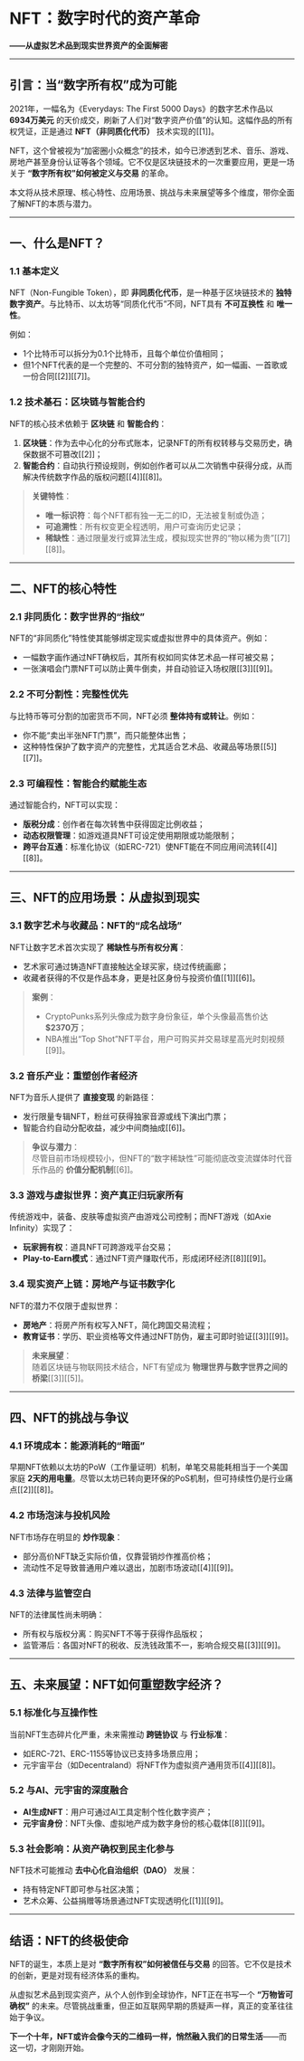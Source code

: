 # NFT：数字时代的资产革命  
**——从虚拟艺术品到现实世界资产的全面解密**

---

## 引言：当“数字所有权”成为可能  
2021年，一幅名为《Everydays: The First 5000 Days》的数字艺术作品以 **6934万美元** 的天价成交，刷新了人们对“数字资产价值”的认知。这幅作品的所有权凭证，正是通过 **NFT（非同质化代币）** 技术实现的[[1]]。  

NFT，这个曾被视为“加密圈小众概念”的技术，如今已渗透到艺术、音乐、游戏、房地产甚至身份认证等各个领域。它不仅是区块链技术的一次重要应用，更是一场关于 **“数字所有权”如何被定义与交易** 的革命。  

本文将从技术原理、核心特性、应用场景、挑战与未来展望等多个维度，带你全面了解NFT的本质与潜力。

---

## 一、什么是NFT？  
### 1.1 基本定义  
NFT（Non-Fungible Token），即 **非同质化代币**，是一种基于区块链技术的 **独特数字资产**。与比特币、以太坊等“同质化代币”不同，NFT具有 **不可互换性** 和 **唯一性**。  

例如：  
- 1个比特币可以拆分为0.1个比特币，且每个单位价值相同；  
- 但1个NFT代表的是一个完整的、不可分割的独特资产，如一幅画、一首歌或一份合同[[2]][[7]]。  

### 1.2 技术基石：区块链与智能合约  
NFT的核心技术依赖于 **区块链** 和 **智能合约**：  
1. **区块链**：作为去中心化的分布式账本，记录NFT的所有权转移与交易历史，确保数据不可篡改[[2]]；  
2. **智能合约**：自动执行预设规则，例如创作者可以从二次销售中获得分成，从而解决传统数字作品的版权问题[[4]][[8]]。  

> **关键特性**：  
> - **唯一标识符**：每个NFT都有独一无二的ID，无法被复制或伪造；  
> - **可追溯性**：所有权变更全程透明，用户可查询历史记录；  
> - **稀缺性**：通过限量发行或算法生成，模拟现实世界的“物以稀为贵”[[7]][[8]]。  

---

## 二、NFT的核心特性  
### 2.1 非同质化：数字世界的“指纹”  
NFT的“非同质化”特性使其能够绑定现实或虚拟世界中的具体资产。例如：  
- 一幅数字画作通过NFT确权后，其所有权如同实体艺术品一样可被交易；  
- 一张演唱会门票NFT可以防止黄牛倒卖，并自动验证入场权限[[3]][[9]]。  

### 2.2 不可分割性：完整性优先  
与比特币等可分割的加密货币不同，NFT必须 **整体持有或转让**。例如：  
- 你不能“卖出半张NFT门票”，而只能整体出售；  
- 这种特性保护了数字资产的完整性，尤其适合艺术品、收藏品等场景[[5]][[7]]。  

### 2.3 可编程性：智能合约赋能生态  
通过智能合约，NFT可以实现：  
- **版税分成**：创作者在每次转售中获得固定比例收益；  
- **动态权限管理**：如游戏道具NFT可设定使用期限或功能限制；  
- **跨平台互通**：标准化协议（如ERC-721）使NFT能在不同应用间流转[[4]][[8]]。  

---

## 三、NFT的应用场景：从虚拟到现实  
### 3.1 数字艺术与收藏品：NFT的“成名战场”  
NFT让数字艺术首次实现了 **稀缺性与所有权分离**：  
- 艺术家可通过铸造NFT直接触达全球买家，绕过传统画廊；  
- 收藏者获得的不仅是作品本身，更是社区身份与投资价值[[1]][[6]]。  

> **案例**：  
> - CryptoPunks系列头像成为数字身份象征，单个头像最高售价达 **$2370万**；  
> - NBA推出“Top Shot”NFT平台，用户可购买并交易球星高光时刻视频[[9]]。  

### 3.2 音乐产业：重塑创作者经济  
NFT为音乐人提供了 **直接变现** 的新路径：  
- 发行限量专辑NFT，粉丝可获得独家音源或线下演出门票；  
- 智能合约自动分配收益，减少中间商抽成[[6]]。  

> **争议与潜力**：  
> 尽管目前市场规模较小，但NFT的“数字稀缺性”可能彻底改变流媒体时代音乐作品的 **价值分配机制**[[6]]。  

### 3.3 游戏与虚拟世界：资产真正归玩家所有  
传统游戏中，装备、皮肤等虚拟资产由游戏公司控制；而NFT游戏（如Axie Infinity）实现了：  
- **玩家拥有权**：道具NFT可跨游戏平台交易；  
- **Play-to-Earn模式**：通过NFT资产赚取代币，形成闭环经济[[8]][[9]]。  

### 3.4 现实资产上链：房地产与证书数字化  
NFT的潜力不仅限于虚拟世界：  
- **房地产**：将房产所有权写入NFT，简化跨国交易流程；  
- **教育证书**：学历、职业资格等文件通过NFT防伪，雇主可即时验证[[3]][[9]]。  

> **未来展望**：  
> 随着区块链与物联网技术结合，NFT有望成为 **物理世界与数字世界之间的桥梁**[[3]][[5]]。  

---

## 四、NFT的挑战与争议  
### 4.1 环境成本：能源消耗的“暗面”  
早期NFT依赖以太坊的PoW（工作量证明）机制，单笔交易能耗相当于一个美国家庭 **2天的用电量**。尽管以太坊已转向更环保的PoS机制，但可持续性仍是行业痛点[[2]][[8]]。  

### 4.2 市场泡沫与投机风险  
NFT市场存在明显的 **炒作现象**：  
- 部分高价NFT缺乏实际价值，仅靠营销炒作推高价格；  
- 流动性不足导致普通用户难以退出，加剧市场波动[[4]][[9]]。  

### 4.3 法律与监管空白  
NFT的法律属性尚未明确：  
- 所有权与版权分离：购买NFT不等于获得作品版权；  
- 监管滞后：各国对NFT的税收、反洗钱政策不一，影响合规交易[[3]][[9]]。  

---

## 五、未来展望：NFT如何重塑数字经济？  
### 5.1 标准化与互操作性  
当前NFT生态碎片化严重，未来需推动 **跨链协议** 与 **行业标准**：  
- 如ERC-721、ERC-1155等协议已支持多场景应用；  
- 元宇宙平台（如Decentraland）将NFT作为虚拟资产通用货币[[4]][[8]]。  

### 5.2 与AI、元宇宙的深度融合  
- **AI生成NFT**：用户可通过AI工具定制个性化数字资产；  
- **元宇宙身份**：NFT头像、虚拟地产成为数字身份的核心载体[[8]][[9]]。  

### 5.3 社会影响：从资产确权到民主化参与  
NFT技术可能推动 **去中心化自治组织（DAO）** 发展：  
- 持有特定NFT即可参与社区决策；  
- 艺术众筹、公益捐赠等场景通过NFT实现透明化[[1]][[9]]。  

---

## 结语：NFT的终极使命  
NFT的诞生，本质上是对 **“数字所有权”如何被信任与交易** 的回答。它不仅是技术的创新，更是对现有经济体系的重构。  

从虚拟艺术品到现实资产，从个人创作到全球协作，NFT正在书写一个 **“万物皆可确权”** 的未来。尽管挑战重重，但正如互联网早期的质疑声一样，真正的变革往往始于争议。  

**下一个十年，NFT或许会像今天的二维码一样，悄然融入我们的日常生活**——而这一切，才刚刚开始。  
